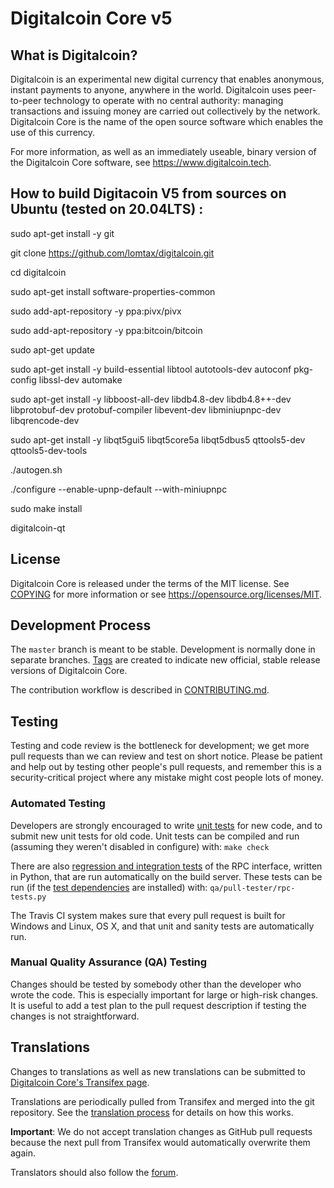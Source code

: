 Digitalcoin Core v5
===============================

What is Digitalcoin?
----------------

Digitalcoin is an experimental new digital currency that enables anonymous, instant
payments to anyone, anywhere in the world. Digitalcoin uses peer-to-peer technology
to operate with no central authority: managing transactions and issuing money
are carried out collectively by the network. Digitalcoin Core is the name of the open
source software which enables the use of this currency.

For more information, as well as an immediately useable, binary version of
the Digitalcoin Core software, see https://www.digitalcoin.tech.


How to build Digitacoin V5 from sources on Ubuntu (tested on 20.04LTS) : 
----------------

sudo apt-get install -y git

git clone https://github.com/lomtax/digitalcoin.git

cd digitalcoin

sudo apt-get install software-properties-common

sudo add-apt-repository -y ppa:pivx/pivx

sudo add-apt-repository -y ppa:bitcoin/bitcoin

sudo apt-get update

sudo apt-get install -y build-essential libtool autotools-dev autoconf pkg-config libssl-dev automake

sudo apt-get install -y libboost-all-dev libdb4.8-dev libdb4.8++-dev libprotobuf-dev protobuf-compiler libevent-dev libminiupnpc-dev libqrencode-dev

sudo apt-get install -y libqt5gui5 libqt5core5a libqt5dbus5 qttools5-dev qttools5-dev-tools

./autogen.sh

./configure --enable-upnp-default --with-miniupnpc

sudo make install

digitalcoin-qt

License
-------

Digitalcoin Core is released under the terms of the MIT license. See [COPYING](COPYING) for more
information or see https://opensource.org/licenses/MIT.

Development Process
-------------------

The `master` branch is meant to be stable. Development is normally done in separate branches.
[Tags](https://github.com/digitalcoinpay/digitalcoin/tags) are created to indicate new official,
stable release versions of Digitalcoin Core.

The contribution workflow is described in [CONTRIBUTING.md](CONTRIBUTING.md).

Testing
-------

Testing and code review is the bottleneck for development; we get more pull
requests than we can review and test on short notice. Please be patient and help out by testing
other people's pull requests, and remember this is a security-critical project where any mistake might cost people
lots of money.

### Automated Testing

Developers are strongly encouraged to write [unit tests](/doc/unit-tests.md) for new code, and to
submit new unit tests for old code. Unit tests can be compiled and run
(assuming they weren't disabled in configure) with: `make check`

There are also [regression and integration tests](/qa) of the RPC interface, written
in Python, that are run automatically on the build server.
These tests can be run (if the [test dependencies](/qa) are installed) with: `qa/pull-tester/rpc-tests.py`

The Travis CI system makes sure that every pull request is built for Windows
and Linux, OS X, and that unit and sanity tests are automatically run.

### Manual Quality Assurance (QA) Testing

Changes should be tested by somebody other than the developer who wrote the
code. This is especially important for large or high-risk changes. It is useful
to add a test plan to the pull request description if testing the changes is
not straightforward.

Translations
------------

Changes to translations as well as new translations can be submitted to
[Digitalcoin Core's Transifex page](https://www.transifex.com/projects/p/digitalcoin/).

Translations are periodically pulled from Transifex and merged into the git repository. See the
[translation process](doc/translation_process.md) for details on how this works.

**Important**: We do not accept translation changes as GitHub pull requests because the next
pull from Transifex would automatically overwrite them again.

Translators should also follow the [forum](https://www.digitalcoin.org/forum/topic/digitalcoin-worldwide-collaboration.88/).
